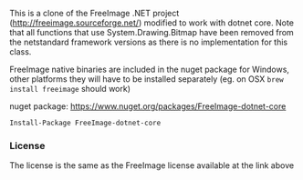 This is a clone of the FreeImage .NET project (http://freeimage.sourceforge.net/) modified to work with dotnet core.  Note that all functions that use System.Drawing.Bitmap have been removed from the netstandard framework versions as there is no implementation for this class.

FreeImage native binaries are included in the nuget package for Windows, other platforms they will have to be installed separately (eg. on OSX `brew install freeimage` should work)

nuget package: https://www.nuget.org/packages/FreeImage-dotnet-core

`Install-Package FreeImage-dotnet-core`

### License

The license is the same as the FreeImage license available at the link above